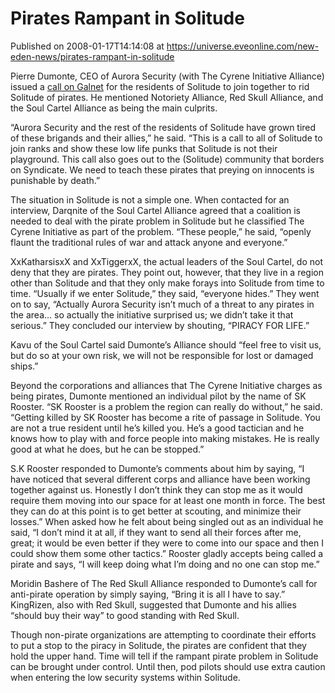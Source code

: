 # Pirates Rampant in Solitude
Published on 2008-01-17T14:14:08 at https://universe.eveonline.com/new-eden-news/pirates-rampant-in-solitude

Pierre Dumonte, CEO of Aurora Security (with The Cyrene Initiative Alliance) issued a [call on Galnet](”http://myeve.eve-online.com/ingameboard.asp?a=topic&threadID=682557”) for the residents of Solitude to join together to rid Solitude of pirates. He mentioned Notoriety Alliance, Red Skull Alliance, and the Soul Cartel Alliance as being the main culprits. 

“Aurora Security and the rest of the residents of Solitude have grown tired of these brigands and their allies,” he said. “This is a call to all of Solitude to join ranks and show these low life punks that Solitude is not their playground. This call also goes out to the (Solitude) community that borders on Syndicate. We need to teach these pirates that preying on innocents is punishable by death.” 

The situation in Solitude is not a simple one. When contacted for an interview, Darqnite of the Soul Cartel Alliance agreed that a coalition is needed to deal with the pirate problem in Solitude but he classified The Cyrene Initiative as part of the problem. “These people,” he said, “openly flaunt the traditional rules of war and attack anyone and everyone.” 

XxKatharsisxX and XxTiggerxX, the actual leaders of the Soul Cartel, do not deny that they are pirates. They point out, however, that they live in a region other than Solitude and that they only make forays into Solitude from time to time. “Usually if we enter Solitude,” they said, “everyone hides.” They went on to say, “Actually Aurora Security isn’t much of a threat to any pirates in the area… so actually the initiative surprised us; we didn’t take it that serious.” They concluded our interview by shouting, “PIRACY FOR LIFE.” 

Kavu of the Soul Cartel said Dumonte’s Alliance should “feel free to visit us, but do so at your own risk, we will not be responsible for lost or damaged ships.” 

Beyond the corporations and alliances that The Cyrene Initiative charges as being pirates, Dumonte mentioned an individual pilot by the name of SK Rooster. “SK Rooster is a problem the region can really do without,” he said. “Getting killed by SK Rooster has become a rite of passage in Solitude. You are not a true resident until he’s killed you. He’s a good tactician and he knows how to play with and force people into making mistakes. He is really good at what he does, but he can be stopped.” 

S.K Rooster responded to Dumonte’s comments about him by saying, “I have noticed that several different corps and alliance have been working together against us. Honestly I don’t think they can stop me as it would require them moving into our space for at least one month in force. The best they can do at this point is to get better at scouting, and minimize their losses.” When asked how he felt about being singled out as an individual he said, “I don’t mind it at all, if they want to send all their forces after me, great; it would be even better if they were to come into our space and then I could show them some other tactics.” Rooster gladly accepts being called a pirate and says, “I will keep doing what I’m doing and no one can stop me.” 

Moridin Bashere of The Red Skull Alliance responded to Dumonte’s call for anti-pirate operation by simply saying, “Bring it is all I have to say.” KingRizen, also with Red Skull, suggested that Dumonte and his allies “should buy their way” to good standing with Red Skull. 

Though non-pirate organizations are attempting to coordinate their efforts to put a stop to the piracy in Solitude, the pirates are confident that they hold the upper hand. Time will tell if the rampant pirate problem in Solitude can be brought under control. Until then, pod pilots should use extra caution when entering the low security systems within Solitude.
